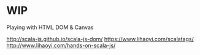 # WIP
Playing with HTML DOM &amp; Canvas


http://scala-js.github.io/scala-js-dom/
https://www.lihaoyi.com/scalatags/
http://www.lihaoyi.com/hands-on-scala-js/